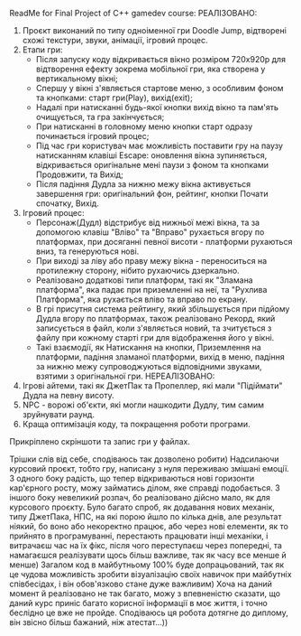 ReadMe for Final Project of C++ gamedev course:
РЕАЛІЗОВАНО:
1. Проєкт виконаний по типу одноіменної гри Doodle Jump, відтворені схожі текстури, звуки, анімації, ігровий процес.
2. Етапи гри:
   - Після запуску коду відкривається вікно розміром 720х920p для відтворення ефекту зокрема мобільної гри, яка створена у вертикальному вікні;
   - Спершу у вікні з'являється стартове меню, з особливим фоном та кнопками: старт гри(Play), вихід(exit);
   - Надалі при натисканні будь-якої кнопки вихід вікно та пам'ять очищується, та гра закінчується;
   - При натисканні в головному меню кнопки старт одразу починається ігровий процес;
   - Під час гри користувач має можливість поставити гру на паузу натисканням клавіші Escape: оновлення вікна зупиняється, відкривається оригінальне мені паузи з фоном та кнопками Продовжити, та Вихід;
   - Після падіння Дудла за нижню межу вікна активується завершення гри: оригінальний фон, рейтинг, кнопки Почати спочатку, Вихід.
3. Ігровий процес:
   - Персонаж(Дудл) відстрибує від нижньої межі вікна, та за допомогою клавіш "Вліво" та "Вправо" рухається вгору по платформах, при досяганні певної висоти - платформи рухаються вниз, та генеруються нові.
   - При виході за ліву або праву межу вікна - переноситься на протилежну сторону, нібито рухаючись дзеркально.
   - Реалізовано додаткові типи платформ, такі як "Зламана платформа", яка падає при приземленні на неї, та "Рухлива Платформа", яка рухається вліво та вправо по екрану.
   - В грі присутня система рейтингу, який збільшується при підйому Дудла вгору по платформах, також реалізовано Рекорд, який записується в файл, коли з'являється новий, та зчитується з файлу при кожному старті гри для відображення його у вікні.
   - Такі взаємодії, як Натискання на кнопки, Приземлення на платформи, падіння зламаної платформи, вихід в меню, падіння за нижню межу супроводжуються відповідними звуками, взятими з оригінальної гри.
НЕРЕАЛІЗОВАНО:
1. Ігрові айтеми, такі як ДжетПак та Пропеллер, які мали "Підіймати" Дудла на певну висоту.
2. NPC - ворожі об'єкти, які могли нашкодити Дудлу, тим самим зруйнувати раунд.
3. Краща оптимізація коду, та покращення роботи програми.

Прикріплено скріншоти та запис гри у файлах.

Трішки слів від себе, сподіваюсь так дозволено робити)
Надсилаючи курсовий проєкт, тобто гру, написану з нуля переживаю змішані емоції.
З одного боку радість, що тепер відкриваються нові горизонти кар'єрного росту, можу займатись ділом, яке справді подобається.
З іншого боку невеликий розпач, бо реалізовано дійсно мало, як для курсового проєкту. Було багато спроб, як додавання нових механік, типу ДжетПака, НПС, на які порою йшло по кілька днів, але результат ніякий,
бо воно або некоректно працює, або через нові елементи, як то прийнято в програмуванні, перестають працювати інші механіки, і витрачаєш час на їх фікс, після чого переступаєш через попередні, та намагаєшся реалізувати щось більш важливе,
так як часу все менше й менше)
Загалом код в майбутньому 100% буде допрацьований, так як це чудова можливість зробити візуалізацію своїх навичок при майбутніх співбесідах, і він обов'язково стане дуже важливим)
Хоча на даний момент й реалізовано не так багато, можу з впевненістю сказати, що даний курс приніс багато корисної інформації в моє життя, і точно беслідно це вже не пройде. Сподіваюсь ця робота дотягне до диплому, він звісно більш бажаний, ніж атестат...))
